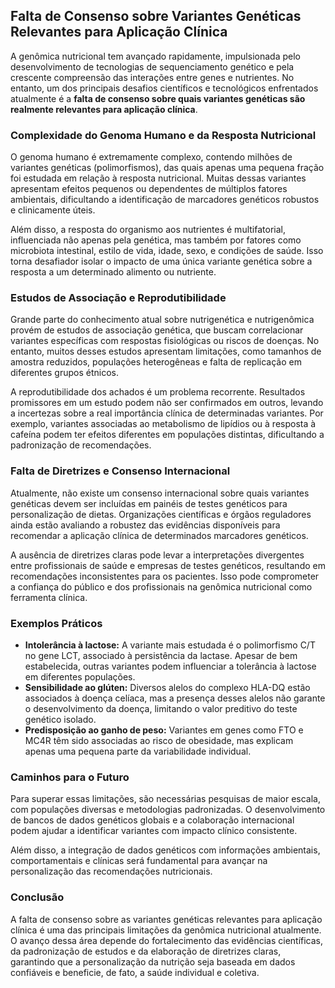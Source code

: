 ## Falta de Consenso sobre Variantes Genéticas Relevantes para Aplicação Clínica

A genômica nutricional tem avançado rapidamente, impulsionada pelo desenvolvimento de tecnologias de sequenciamento genético e pela crescente compreensão das interações entre genes e nutrientes. No entanto, um dos principais desafios científicos e tecnológicos enfrentados atualmente é a **falta de consenso sobre quais variantes genéticas são realmente relevantes para aplicação clínica**.

### Complexidade do Genoma Humano e da Resposta Nutricional

O genoma humano é extremamente complexo, contendo milhões de variantes genéticas (polimorfismos), das quais apenas uma pequena fração foi estudada em relação à resposta nutricional. Muitas dessas variantes apresentam efeitos pequenos ou dependentes de múltiplos fatores ambientais, dificultando a identificação de marcadores genéticos robustos e clinicamente úteis.

Além disso, a resposta do organismo aos nutrientes é multifatorial, influenciada não apenas pela genética, mas também por fatores como microbiota intestinal, estilo de vida, idade, sexo, e condições de saúde. Isso torna desafiador isolar o impacto de uma única variante genética sobre a resposta a um determinado alimento ou nutriente.

### Estudos de Associação e Reprodutibilidade

Grande parte do conhecimento atual sobre nutrigenética e nutrigenômica provém de estudos de associação genética, que buscam correlacionar variantes específicas com respostas fisiológicas ou riscos de doenças. No entanto, muitos desses estudos apresentam limitações, como tamanhos de amostra reduzidos, populações heterogêneas e falta de replicação em diferentes grupos étnicos.

A reprodutibilidade dos achados é um problema recorrente. Resultados promissores em um estudo podem não ser confirmados em outros, levando a incertezas sobre a real importância clínica de determinadas variantes. Por exemplo, variantes associadas ao metabolismo de lipídios ou à resposta à cafeína podem ter efeitos diferentes em populações distintas, dificultando a padronização de recomendações.

### Falta de Diretrizes e Consenso Internacional

Atualmente, não existe um consenso internacional sobre quais variantes genéticas devem ser incluídas em painéis de testes genéticos para personalização de dietas. Organizações científicas e órgãos reguladores ainda estão avaliando a robustez das evidências disponíveis para recomendar a aplicação clínica de determinados marcadores genéticos.

A ausência de diretrizes claras pode levar a interpretações divergentes entre profissionais de saúde e empresas de testes genéticos, resultando em recomendações inconsistentes para os pacientes. Isso pode comprometer a confiança do público e dos profissionais na genômica nutricional como ferramenta clínica.

### Exemplos Práticos

- **Intolerância à lactose:** A variante mais estudada é o polimorfismo C/T no gene LCT, associado à persistência da lactase. Apesar de bem estabelecida, outras variantes podem influenciar a tolerância à lactose em diferentes populações.
- **Sensibilidade ao glúten:** Diversos alelos do complexo HLA-DQ estão associados à doença celíaca, mas a presença desses alelos não garante o desenvolvimento da doença, limitando o valor preditivo do teste genético isolado.
- **Predisposição ao ganho de peso:** Variantes em genes como FTO e MC4R têm sido associadas ao risco de obesidade, mas explicam apenas uma pequena parte da variabilidade individual.

### Caminhos para o Futuro

Para superar essas limitações, são necessárias pesquisas de maior escala, com populações diversas e metodologias padronizadas. O desenvolvimento de bancos de dados genéticos globais e a colaboração internacional podem ajudar a identificar variantes com impacto clínico consistente.

Além disso, a integração de dados genéticos com informações ambientais, comportamentais e clínicas será fundamental para avançar na personalização das recomendações nutricionais.

### Conclusão

A falta de consenso sobre as variantes genéticas relevantes para aplicação clínica é uma das principais limitações da genômica nutricional atualmente. O avanço dessa área depende do fortalecimento das evidências científicas, da padronização de estudos e da elaboração de diretrizes claras, garantindo que a personalização da nutrição seja baseada em dados confiáveis e beneficie, de fato, a saúde individual e coletiva.